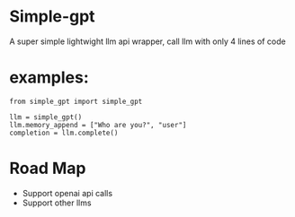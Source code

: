 # Simple-gpt
A super simple lightwight llm api wrapper, call llm with only 4 lines of code

# examples:
```
from simple_gpt import simple_gpt

llm = simple_gpt()
llm.memory_append = ["Who are you?", "user"]
completion = llm.complete()
```
# Road Map
- Support openai api calls
- Support other llms

